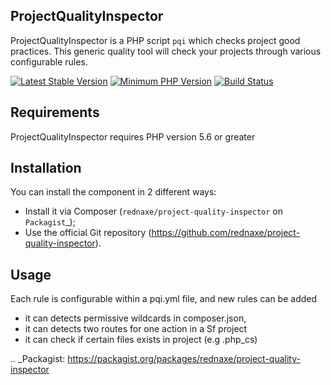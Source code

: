 ProjectQualityInspector
-----

ProjectQualityInspector is a PHP script `pqi` which checks project good practices.
This generic quality tool will check your projects through various configurable rules.

[![Latest Stable Version](https://img.shields.io/packagist/v/rednaxe/project-quality-inspector.svg?style=flat-square)](https://packagist.org/packages/rednaxe/project-quality-inspector)
[![Minimum PHP Version](https://img.shields.io/badge/php-%3E%3D%205.6-8892BF.svg?style=flat-square)](https://php.net/)
[![Build Status](https://img.shields.io/travis/ReDnAxE/project-quality-inspector/master.svg?style=flat-square)](https://travis-ci.org/ReDnAxE/project-quality-inspector)

Requirements
------------

ProjectQualityInspector requires PHP version 5.6 or greater

Installation
------------

You can install the component in 2 different ways:

* Install it via Composer (``rednaxe/project-quality-inspector`` on `Packagist`_);
* Use the official Git repository (https://github.com/rednaxe/project-quality-inspector).

Usage
-----

Each rule is configurable within a pqi.yml file, and new rules can be added

- it can detects permissive wildcards in composer.json, 
- it can detects two routes for one action in a Sf project
- it can check if certain files exists in project (e.g .php_cs)


.. _Packagist: https://packagist.org/packages/rednaxe/project-quality-inspector